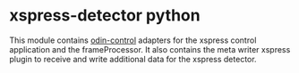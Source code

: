 # xspress-detector python

This module contains [odin-control](https://github.com/odin-detector/odin-control/)
adapters for the xspress control application and the frameProcessor. It also contains the
meta writer xspress plugin to receive and write additional data for the xspress detector.
